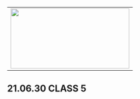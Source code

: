 <table>
  <tr>
    <td>
       <a href="https://solved.ac/chupszi"><img height="140px" width="275px" src="http://mazassumnida.wtf/api/v2/generate_badge?boj=chupszi" /></a>
    </td>
 </tr>
</table>

## 21.06.30 CLASS 5
